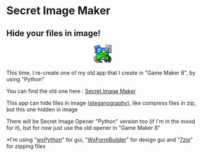 Secret Image Maker
======

Hide your files in image!
-----

<p align="center">
<img src="https://github.com/MRizaF/Secret-Image-Maker/blob/master/assets/Secret%20Image%20Maker%20-%20Icon.png" alt="Icon"/>
</p>

This time, I re-create one of my old app that I create in "Game Maker 8", by using "Python"

You can find the old one here : [Secret Image Maker](https://gmindo.forumid.net/t1267-secret-image-maker)

This app can hide files in image ([steganography](https://en.wikipedia.org/wiki/Steganography)), like compress files in zip, but this one hidden in image

There will be Secret Image Opener "Python" version too (if I'm in the mood for it), but for now just use the old opener in "Game Maker 8"

*I'm using "[wxPython](https://www.wxpython.org/)" for gui, "[WxFormBuilder](https://sourceforge.net/projects/wxformbuilder/)" for design gui and "[7zip](https://www.7-zip.org/)" for zipping files
